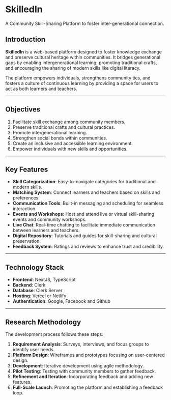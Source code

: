 # **SkilledIn**  
A Community Skill-Sharing Platform to foster inter-generational connection.

## **Introduction**
**SkilledIn** is a web-based platform designed to foster knowledge exchange and preserve cultural heritage within communities. It bridges generational gaps by enabling intergenerational learning, promoting traditional crafts, and encouraging the sharing of modern skills like digital literacy.  

The platform empowers individuals, strengthens community ties, and fosters a culture of continuous learning by providing a space for users to act as both learners and teachers.

---

## **Objectives**
1. Facilitate skill exchange among community members.  
2. Preserve traditional crafts and cultural practices.  
3. Promote intergenerational learning.  
4. Strengthen social bonds within communities.  
5. Create an inclusive and accessible learning environment.  
6. Empower individuals with new skills and opportunities.  

---

## **Key Features**
- **Skill Categorization**: Easy-to-navigate categories for traditional and modern skills.  
- **Matching System**: Connect learners and teachers based on skills and preferences.  
- **Communication Tools**: Built-in messaging and scheduling for seamless interaction.
- **Events and Workshops**: Host and attend live or virtual skill-sharing events and community workshops.
- **Live Chat**: Real-time chatting to facilitate immediate communication between learners and teachers.
- **Digital Repository**: Tutorials and guides for skill-sharing and cultural preservation.  
- **Feedback System**: Ratings and reviews to enhance trust and credibility.  

---

## **Technology Stack**
- **Frontend**: NextJS, TypeScript 
- **Backend**: Clerk  
- **Database**: Clerk Server  
- **Hosting**: Vercel or Netlify  
- **Authentication**: Google, Facebook and Github 

---

## **Research Methodology**
The development process follows these steps:  
1. **Requirement Analysis**: Surveys, interviews, and focus groups to identify user needs.  
2. **Platform Design**: Wireframes and prototypes focusing on user-centered design.  
3. **Development**: Iterative development using agile methodology.  
4. **Pilot Testing**: Testing with community members to gather feedback.  
5. **Refinement and Iteration**: Incorporating feedback and adding new features.  
6. **Full-Scale Launch**: Promoting the platform and establishing a feedback loop.   

